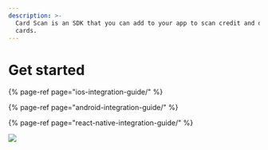 ```yaml
---
description: >-
  Card Scan is an SDK that you can add to your app to scan credit and debit
  cards.
---
```


# Get started

{% page-ref page="ios-integration-guide/" %}

{% page-ref page="android-integration-guide/" %}

{% page-ref page="react-native-integration-guide/" %}

![](../.gitbook/assets/cardscan%20%281%29.gif)


